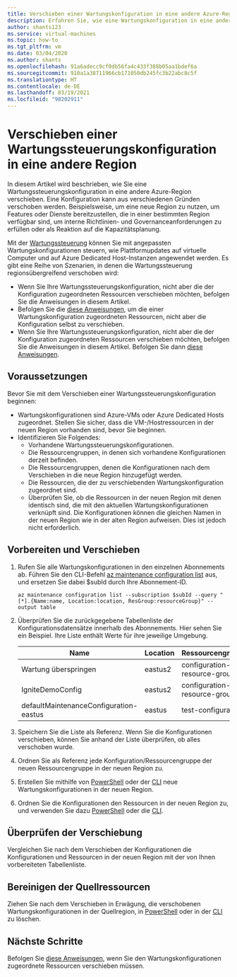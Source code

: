 ```yaml
---
title: Verschieben einer Wartungskonfiguration in eine andere Azure-Region
description: Erfahren Sie, wie eine Wartungskonfiguration in eine andere Azure-Region verschoben wird.
author: shants123
ms.service: virtual-machines
ms.topic: how-to
ms.tgt_pltfrm: vm
ms.date: 03/04/2020
ms.author: shants
ms.openlocfilehash: 91a6adecc9cf0db56fa4c433f388b05aa1bdef6a
ms.sourcegitcommit: 910a1a38711966cb171050db245fc3b22abc8c5f
ms.translationtype: HT
ms.contentlocale: de-DE
ms.lasthandoff: 03/19/2021
ms.locfileid: "98202911"
---
```

# <a name="move-a-maintenance-control-configuration-to-another-region"></a>Verschieben einer Wartungssteuerungskonfiguration in eine andere Region

In diesem Artikel wird beschrieben, wie Sie eine Wartungssteuerungskonfiguration in eine andere Azure-Region verschieben. Eine Konfiguration kann aus verschiedenen Gründen verschoben werden. Beispielsweise, um eine neue Region zu nutzen, um Features oder Dienste bereitzustellen, die in einer bestimmten Region verfügbar sind, um interne Richtlinien- und Governanceanforderungen zu erfüllen oder als Reaktion auf die Kapazitätsplanung.

Mit der [Wartungssteuerung](maintenance-control.md) können Sie mit angepassten Wartungskonfigurationen steuern, wie Plattformupdates auf virtuelle Computer und auf Azure Dedicated Host-Instanzen angewendet werden. Es gibt eine Reihe von Szenarien, in denen die Wartungssteuerung regionsübergreifend verschoben wird:

- Wenn Sie Ihre Wartungssteuerungskonfiguration, nicht aber die der Konfiguration zugeordneten Ressourcen verschieben möchten, befolgen Sie die Anweisungen in diesem Artikel.
- Befolgen Sie die [diese Anweisungen](move-region-maintenance-configuration-resources.md), um die einer Wartungskonfiguration zugeordneten Ressourcen, nicht aber die Konfiguration selbst zu verschieben.
- Wenn Sie Ihre Wartungssteuerungskonfiguration, nicht aber die der Konfiguration zugeordneten Ressourcen verschieben möchten, befolgen Sie die Anweisungen in diesem Artikel. Befolgen Sie dann [diese Anweisungen](move-region-maintenance-configuration-resources.md).

## <a name="prerequisites"></a>Voraussetzungen

Bevor Sie mit dem Verschieben einer Wartungssteuerungskonfiguration beginnen:

- Wartungskonfigurationen sind Azure-VMs oder Azure Dedicated Hosts zugeordnet. Stellen Sie sicher, dass die VM-/Hostressourcen in der neuen Region vorhanden sind, bevor Sie beginnen.
- Identifizieren Sie Folgendes: 
    - Vorhandene Wartungssteuerungskonfigurationen.
    - Die Ressourcengruppen, in denen sich vorhandene Konfigurationen derzeit befinden. 
    - Die Ressourcengruppen, denen die Konfigurationen nach dem Verschieben in die neue Region hinzugefügt werden. 
    - Die Ressourcen, die der zu verschiebenden Wartungskonfiguration zugeordnet sind.
    - Überprüfen Sie, ob die Ressourcen in der neuen Region mit denen identisch sind, die mit den aktuellen Wartungskonfigurationen verknüpft sind. Die Konfigurationen können die gleichen Namen in der neuen Region wie in der alten Region aufweisen. Dies ist jedoch nicht erforderlich.

## <a name="prepare-and-move"></a>Vorbereiten und Verschieben 

1. Rufen Sie alle Wartungskonfigurationen in den einzelnen Abonnements ab. Führen Sie den CLI-Befehl [az maintenance configuration list](/cli/azure/ext/maintenance/maintenance/configuration#ext-maintenance-az-maintenance-configuration-list) aus, und ersetzen Sie dabei $subId durch Ihre Abonnement-ID.

    ```
    az maintenance configuration list --subscription $subId --query "[*].{Name:name, Location:location, ResGroup:resourceGroup}" --output table
    ```
2. Überprüfen Sie die zurückgegebene Tabellenliste der Konfigurationsdatensätze innerhalb des Abonnements. Hier sehen Sie ein Beispiel. Ihre Liste enthält Werte für ihre jeweilige Umgebung.

    **Name** | **Location** | **Ressourcengruppe**
    --- | --- | ---
    Wartung überspringen | eastus2 | configuration-resource-group
    IgniteDemoConfig | eastus2 | configuration-resource-group
    defaultMaintenanceConfiguration-eastus | eastus | test-configuration
    

3. Speichern Sie die Liste als Referenz. Wenn Sie die Konfigurationen verschieben, können Sie anhand der Liste überprüfen, ob alles verschoben wurde.
4. Ordnen Sie als Referenz jede Konfiguration/Ressourcengruppe der neuen Ressourcengruppe in der neuen Region zu.
5. Erstellen Sie mithilfe von [PowerShell](../virtual-machines/maintenance-control-powershell.md#create-a-maintenance-configuration) oder der [CLI](../virtual-machines/maintenance-control-cli.md#create-a-maintenance-configuration) neue Wartungskonfigurationen in der neuen Region.
6. Ordnen Sie die Konfigurationen den Ressourcen in der neuen Region zu, und verwenden Sie dazu [PowerShell](../virtual-machines/maintenance-control-powershell.md#assign-the-configuration) oder die [CLI](../virtual-machines/maintenance-control-cli.md#assign-the-configuration).


## <a name="verify-the-move"></a>Überprüfen der Verschiebung

Vergleichen Sie nach dem Verschieben der Konfigurationen die Konfigurationen und Ressourcen in der neuen Region mit der von Ihnen vorbereiteten Tabellenliste.


## <a name="clean-up-source-resources"></a>Bereinigen der Quellressourcen

Ziehen Sie nach dem Verschieben in Erwägung, die verschobenen Wartungskonfigurationen in der Quellregion, in [PowerShell](../virtual-machines/maintenance-control-powershell.md#remove-a-maintenance-configuration) oder in der [CLI](../virtual-machines/maintenance-control-cli.md#delete-a-maintenance-configuration) zu löschen.


## <a name="next-steps"></a>Nächste Schritte

Befolgen Sie [diese Anweisungen](move-region-maintenance-configuration-resources.md), wenn Sie den Wartungskonfigurationen zugeordnete Ressourcen verschieben müssen. 
